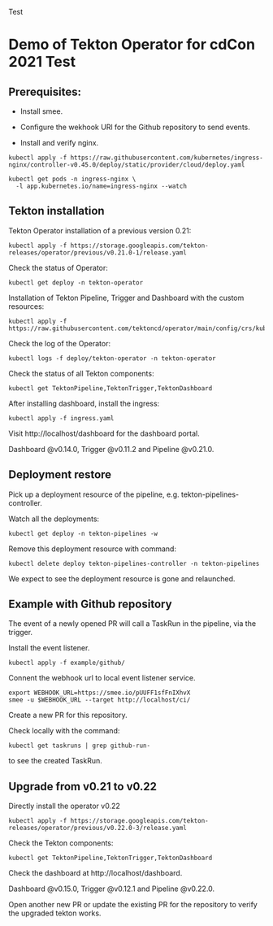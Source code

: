Test

# Demo of Tekton Operator for cdCon 2021 Test

## Prerequisites:

- Install smee.
- Configure the wekhook URl for the Github repository to send events.

- Install and verify nginx.
```
kubectl apply -f https://raw.githubusercontent.com/kubernetes/ingress-nginx/controller-v0.45.0/deploy/static/provider/cloud/deploy.yaml
```

```aidl
kubectl get pods -n ingress-nginx \
  -l app.kubernetes.io/name=ingress-nginx --watch
```

## Tekton installation

Tekton Operator installation of a previous version 0.21:
```
kubectl apply -f https://storage.googleapis.com/tekton-releases/operator/previous/v0.21.0-1/release.yaml
```

Check the status of Operator:
```
kubectl get deploy -n tekton-operator
```

Installation of Tekton Pipeline, Trigger and Dashboard with the custom resources:
```
kubectl apply -f https://raw.githubusercontent.com/tektoncd/operator/main/config/crs/kubernetes/config/all/operator_v1alpha1_config_cr.yaml
```

Check the log of the Operator:
```
kubectl logs -f deploy/tekton-operator -n tekton-operator
```

Check the status of all Tekton components:
```
kubectl get TektonPipeline,TektonTrigger,TektonDashboard
```

After installing dashboard, install the ingress:
```
kubectl apply -f ingress.yaml
```

Visit http://localhost/dashboard for the dashboard portal.

Dashboard @v0.14.0, Trigger @v0.11.2 and Pipeline @v0.21.0.

## Deployment restore

Pick up a deployment resource of the pipeline, e.g. tekton-pipelines-controller.

Watch all the deployments:
```
kubectl get deploy -n tekton-pipelines -w
```

Remove this deployment resource with command:
```
kubectl delete deploy tekton-pipelines-controller -n tekton-pipelines
```

We expect to see the deployment resource is gone and relaunched.

## Example with Github repository

The event of a newly opened PR will call a TaskRun in the pipeline, via the trigger.

Install the event listener.
```
kubectl apply -f example/github/
```

Connent the webhook url to local event listener service.
```
export WEBHOOK_URL=https://smee.io/pUUFF1sfFnIXhvX
smee -u $WEBHOOK_URL --target http://localhost/ci/
```

Create a new PR for this repository.

Check locally with the command:
```
kubectl get taskruns | grep github-run-
```
to see the created TaskRun.

## Upgrade from v0.21 to v0.22

Directly install the operator v0.22
```aidl
kubectl apply -f https://storage.googleapis.com/tekton-releases/operator/previous/v0.22.0-3/release.yaml
```

Check the Tekton components:
```aidl
kubectl get TektonPipeline,TektonTrigger,TektonDashboard
```

Check the dashboard at http://localhost/dashboard.

Dashboard @v0.15.0, Trigger @v0.12.1 and Pipeline @v0.22.0.

Open another new PR or update the existing PR for the repository to verify the upgraded tekton works.
